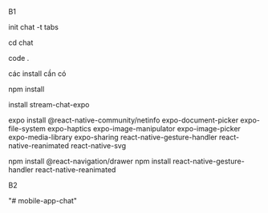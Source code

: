  B1
 
 init chat -t tabs
 
 cd chat
 
 code .
 
 các install cần có

npm install

 install stream-chat-expo

 expo install @react-native-community/netinfo expo-document-picker expo-file-system expo-haptics expo-image-manipulator expo-image-picker expo-media-library expo-sharing react-native-gesture-handler react-native-reanimated react-native-svg

 npm install @react-navigation/drawer
 npm install react-native-gesture-handler react-native-reanimated

 B2

 "# mobile-app-chat" 
